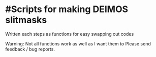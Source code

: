 #Scripts for making DEIMOS slitmasks
=====================
Written each steps as functions for easy swapping out codes

Warning: Not all functions work as well as I want them to
Please send feedback / bug reports.
